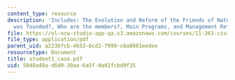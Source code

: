 ```yaml
---
content_type: resource
description: 'Includes: The Evolution and Reform of the Friends of Nature, How FON
  was founded?, Who are the members?, Main Programs, and Management Reforms.'
file: https://ol-ocw-studio-app-qa.s3.amazonaws.com/courses/11-363-civil-society-and-the-environment-spring-2005/5048a48ad6d030ae6a5f0a01fcbd0f35_student1_case.pdf
file_type: application/pdf
parent_uid: a223bfcb-4653-6cd2-7999-c6a8081eedee
resourcetype: Document
title: student1_case.pdf
uid: 5048a48a-d6d0-30ae-6a5f-0a01fcbd0f35
---
```

